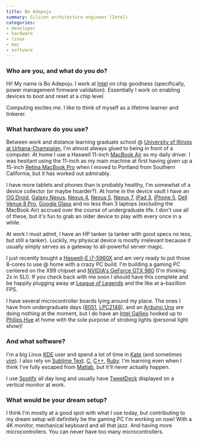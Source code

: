 ```yaml
---
title: Bo Adepoju
summary: Silicon architecture engineer (Intel)
categories:
- developer
- hardware
- linux
- mac
- software
---
```


### Who are you, and what do you do?

Hi! My name is Bo Adepoju. I work at [Intel](http://www.intel.com/ "Intel's website.") on chip goodness (specifically, power management firmware validation). Essentially I work on enabling devices to boot and reset at a chip level.

Computing excites me. I like to think of myself as a lifetime learner and tinkerer.

### What hardware do you use?

Between work and distance learning graduate school @ [University of Illinois at Urbana-Champaign](http://cs.illinois.edu/prospective-students/graduate-students/professional-masters-mcs "The site for the Professional Master's at the University of Illinois."), I'm almost always glued to being in front of a computer. At home I use a Haswell 11-inch [MacBook Air][macbook-air] as my daily driver. I was hesitant using the 11-inch as my main machine at first having given up a 15-inch [Retina MacBook Pro][macbook-pro] when I moved to Portland from Southern California, but it has worked out admirably.

I have more tablets and phones than is probably healthy, I'm somewhat of a device collector (or maybe hoarder?). At home in the device vault I have an [OG Droid][droid], [Galaxy Nexus][galaxy-nexus], [Nexus 4][nexus-4], [Nexus 5][nexus-5], [Nexus 7][nexus-7], [iPad 3][ipad-3], [iPhone 5][iphone-5], [Dell Venue 8 Pro][venue-8-pro], [Google Glass][google-glass] and no less than 3 laptops (excluding the MacBook Air) accrued over the course of undergraduate life. I don't use all of these, but it's fun to grab an older device to play with every once in a while.

At work I must admit, I have an HP tanker (a tanker with good specs no less, but still a tanker). Luckily, my physical device is mostly irrelevant because it usually simply serves as a gateway to all-powerful server magic.

I just recently bought a [Haswell-E i7-5960X][core-i7-5960x-extreme-edition] and am very ready to put those 8-cores to use @ home with a crazy PC build. I'm building a gaming PC centered on the X99 chipset and [NVIDIA's GeForce GTX 980][geforce-gtx-980] (I'm thinking 2x in SLI). If you check back with me soon I should have this complete and be happily plugging away at [League of Legends][league-of-legends] and the like at a-bazillion FPS.

I have several microcontroller boards lying around my place. The ones I have from undergraduate days ([8051][mcs-51], [LPC2148][]), and an [Arduino Uno][arduino-uno] are doing nothing at the moment, but I do have an [Intel Galileo][galileo] hooked up to [Philips Hue][hue] at home with the sole purpose of strobing lights (personal light show)!

### And what software?

I'm a big Linux [KDE][] user and spend a lot of time in [Kate][] (and sometimes [vim][]). I also rely on [Sublime Text][sublime-text]. [C][], [C++][c-plusplus], [Ruby][]. I'm learning even when I think I've fully escaped from [Matlab][], but it'll never actually happen.

I use [Spotify][] all day long and usually have [TweetDeck][] displayed on a vertical monitor at work.

### What would be your dream setup?

I think I'm mostly at a good spot with what I use today, but contributing to my dream setup will definitely be the gaming PC I'm working on now! With a 4K monitor, mechanical keyboard and all that jazz. And having more microcontrollers. You can never have too many microcontrollers.

[ipad-3]: https://www.apple.com/ipad/ "A tablet device with a retina display."
[iphone-5]: https://en.wikipedia.org/wiki/IPhone_5 "A smartphone."
[nexus-4]: https://en.wikipedia.org/wiki/Nexus_4 "An Android smartphone."
[nexus-5]: http://www.google.com/nexus/5/ "An Android smartphone."
[nexus-7]: http://www.google.com/nexus/#/7 "An Android tablet."
[galaxy-nexus]: http://www.google.com/nexus/ "An Android-based smartphone."
[geforce-gtx-980]: https://www.geforce.com/hardware/desktop-gpus/geforce-gtx-980 "A computer GPU."
[galileo]: http://arduino.cc/en/ArduinoCertified/IntelGalileo "A microcontroller board."
[google-glass]: http://www.google.com/glass/start/ "Wearable computing eyeware."
[arduino-uno]: http://arduino.cc/en/Main/arduinoBoardUno "A microcontroller board."
[hue]: https://www2.meethue.com/en-us/ "A wireless controllable LED light system."
[mcs-51]: https://en.wikipedia.org/wiki/Intel_MCS-51 "A single chip microcontroller."
[macbook-pro]: https://www.apple.com/macbook-pro/ "A laptop."
[macbook-air]: https://www.apple.com/macbook-air/ "A very thin laptop."
[core-i7-5960x-extreme-edition]: https://ark.intel.com/products/82930 "A computer processor."
[droid]: https://en.wikipedia.org/wiki/Motorola_Droid "An Android-powered smartphone."
[venue-8-pro]: https://www.amazon.com/Dell-Venue-Pro-Tablet-Windows/dp/B00FFVYV4K "A Windows-based tablet."
[lpc2148]: http://www.keil.com/dd/chip/3880.htm "A 32-bit microcontroller."
[ruby]: https://www.ruby-lang.org/en/ "An interpreted scripting language."
[tweetdeck]: https://about.twitter.com/products/tweetdeck "A multi-column Twitter client."
[sublime-text]: http://www.sublimetext.com/ "A coder's text editor."
[spotify]: https://www.spotify.com/us/ "A music streaming service."
[matlab]: https://en.wikipedia.org/wiki/MATLAB "A language and environment for data computation."
[c-plusplus]: https://en.wikipedia.org/wiki/C%2B%2B "A compiled programming language."
[c]: https://en.wikipedia.org/wiki/C_(programming_language) "A compiled programming language."
[vim]: http://www.vim.org/ "A command-line text editor."
[kate]: https://kate-editor.org/ "A text editor for KDE."
[kde]: https://www.kde.org/ "A graphical environment for *nix operating systems."
[league-of-legends]: https://na.leagueoflegends.com/ "An RTS/RPG game."
